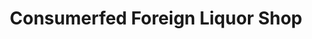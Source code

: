 ---
title: "Consumerfed Foreign Liquor Shop"
url: /kochi/consumerfed-foreign-liquor-shop-banerji-road/
shop: alcohol
---